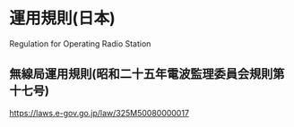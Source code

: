 # 運用規則(日本)
Regulation for Operating Radio Station

## 無線局運用規則(昭和二十五年電波監理委員会規則第十七号)
https://laws.e-gov.go.jp/law/325M50080000017

